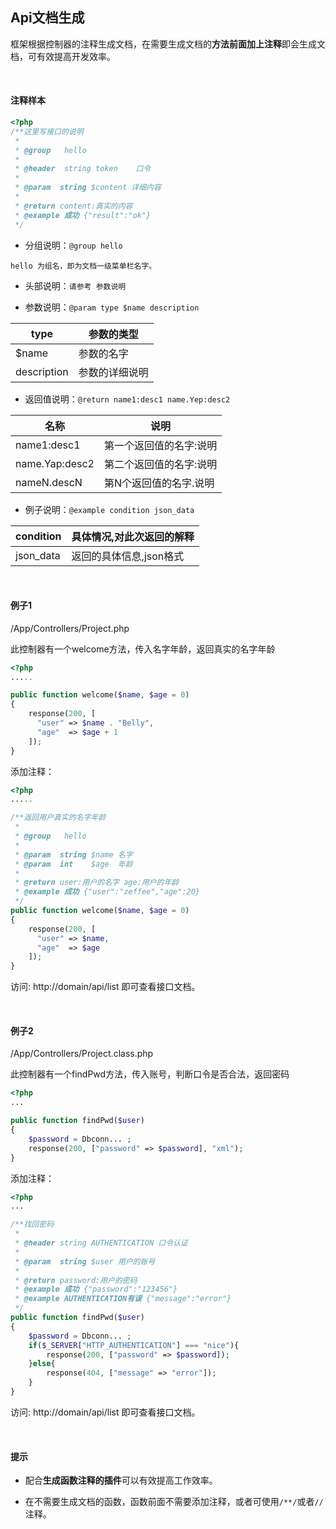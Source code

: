 ## Api文档生成

框架根据控制器的注释生成文档，在需要生成文档的**方法前面加上注释**即会生成文档，可有效提高开发效率。

<br/>

#### 注释样本

``` php
<?php
/**这里写接口的说明
 *
 * @group   hello
 *
 * @header  string token    口令
 *
 * @param  string $content 详细内容
 *
 * @return content:真实的内容
 * @example 成功 {"result":"ok"}
 */
```

- 分组说明：`@group hello`

``` 
hello 为组名，即为文档一级菜单栏名字。
```

- 头部说明：`请参考 参数说明 `


- 参数说明：`@param type $name description`

| type        | 参数的类型   |
| ----------- | ------- |
| $name       | 参数的名字   |
| description | 参数的详细说明 |

- 返回值说明：`@return name1:desc1 name.Yep:desc2`

| 名称             | 说明           |
| -------------- | ------------ |
| name1:desc1    | 第一个返回值的名字:说明 |
| name.Yap:desc2 | 第二个返回值的名字:说明 |
| nameN.descN    | 第N个返回值的名字.说明 |

- 例子说明：`@example condition json_data`

| condition | 具体情况,对此次返回的解释  |
| --------- | -------------- |
| json_data | 返回的具体信息,json格式 |

<br/>

#### 例子1

/App/Controllers/Project.php

此控制器有一个welcome方法，传入名字年龄，返回真实的名字年龄

``` php
<?php
.....

public function welcome($name, $age = 0)
{
  	response(200, [
      "user" => $name . "Belly",
      "age"  => $age + 1
    ]);
}
```

添加注释：

``` php
<?php
.....

/**返回用户真实的名字年龄
 *
 * @group   hello
 *
 * @param  string $name 名字
 * @param  int    $age  年龄
 *
 * @return user:用户的名字 age:用户的年龄
 * @example 成功 {"user":"zeffee","age":20}
 */
public function welcome($name, $age = 0)
{
  	response(200, [
      "user" => $name,
      "age"  => $age
    ]);
}
```

访问: http://domain/api/list 即可查看接口文档。

<br/>

#### 例子2

/App/Controllers/Project.class.php

此控制器有一个findPwd方法，传入账号，判断口令是否合法，返回密码

``` php
<?php
...

public function findPwd($user)
{
    $password = Dbconn... ;
    response(200, ["password" => $password], "xml");
}
```

添加注释：

``` php
<?php
...

/**找回密码
 *
 * @header string AUTHENTICATION 口令认证
 *
 * @param  string $user 用户的账号
 *
 * @return password:用户的密码
 * @example 成功 {"password":"123456"}
 * @example AUTHENTICATION有误 {"message":"error"}
 */
public function findPwd($user)
{
    $password = Dbconn... ;
  	if($_SERVER["HTTP_AUTHENTICATION"] === "nice"){
  		response(200, ["password" => $password]);
	}else{
  		response(404, ["message" => "error"]);
	}
}
```

访问: http://domain/api/list 即可查看接口文档。

<br/>

#### 提示

- 配合**生成函数注释的插件**可以有效提高工作效率。
  
- 在不需要生成文档的函数，函数前面不需要添加注释，或者可使用`/**/`或者`//` 注释。
  
  ​